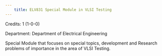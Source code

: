 ```yaml
---
    title: ELV831 Special Module in VLSI Testing
---
```

Credits: 1 (1-0-0)

Department: Department of Electrical Engineering

Special Module that focuses on special topics, development and Research problems of importance in the area of VLSI Testing.